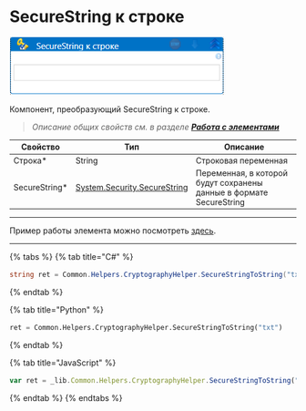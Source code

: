 # SecureString к строке

![](<../../../.gitbook/assets/SecureString к строке.png>)

Компонент, преобразующий SecureString к строке.

> _Описание общих свойств см. в разделе_ [_**Работа с элементами**_](https://docs.primo-rpa.ru/primo-rpa/primo-studio/process/elements)

| Свойство             | Тип                   | Описание                                      |
| -------------------- | --------------------- | --------------------------------------------- |
| Строка\*             | String                | Строковая переменная                          |
| SecureString\*       | [System.Security.SecureString](https://learn.microsoft.com/ru-ru/dotnet/api/system.security.securestring?view=net-5.0) | Переменная, в которой будут сохранены данные в формате SecureString           |

---

Пример работы элемента можно посмотреть [здесь](https://github.com/PrimoRPA/Learning/tree/master/Ru/%D0%9A%D1%80%D0%B8%D0%BF%D1%82%D0%BE%D0%B3%D1%80%D0%B0%D1%84%D0%B8%D1%8F).

---

{% tabs %}
{% tab title="C#" %}
```csharp
string ret = Common.Helpers.CryptographyHelper.SecureStringToString("txt");
```
{% endtab %}

{% tab title="Python" %}
```python
ret = Common.Helpers.CryptographyHelper.SecureStringToString("txt")
```
{% endtab %}

{% tab title="JavaScript" %}
```javascript
var ret = _lib.Common.Helpers.CryptographyHelper.SecureStringToString("txt");
```
{% endtab %}
{% endtabs %}
